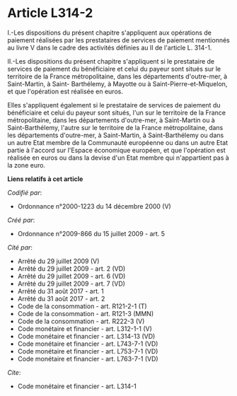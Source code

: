 # Article L314-2

I.-Les dispositions du présent chapitre s'appliquent aux opérations de paiement réalisées par les prestataires de services de
paiement mentionnés au livre V dans le cadre des activités définies au II de l'article L. 314-1. 

II.-Les dispositions du présent chapitre s'appliquent si le prestataire de services de paiement du bénéficiaire et celui du
payeur sont situés sur le territoire de la France métropolitaine, dans les départements d'outre-mer, à Saint-Martin, à Saint-
Barthélemy, à Mayotte ou à Saint-Pierre-et-Miquelon, et que l'opération est réalisée en euros. 

Elles s'appliquent également si le prestataire de services de paiement du bénéficiaire et celui du payeur sont situés, l'un
sur le territoire de la France métropolitaine, dans les départements d'outre-mer, à Saint-Martin ou à Saint-Barthélemy,
l'autre sur le territoire de la France métropolitaine, dans les départements d'outre-mer, à Saint-Martin, à Saint-Barthélemy
ou dans un autre Etat membre de la Communauté européenne ou dans un autre Etat partie à l'accord sur l'Espace économique
européen, et que l'opération est réalisée en euros ou dans la devise d'un Etat membre qui n'appartient pas à la zone euro.

**Liens relatifs à cet article**

_Codifié par_:

  - Ordonnance n°2000-1223 du 14 décembre 2000 (V)

_Créé par_:

  - Ordonnance n°2009-866 du 15 juillet 2009 - art. 5

_Cité par_:

  - Arrêté du 29 juillet 2009 (V)
  - Arrêté du 29 juillet 2009 - art. 2 (VD)
  - Arrêté du 29 juillet 2009 - art. 6 (VD)
  - Arrêté du 29 juillet 2009 - art. 7 (VD)
  - Arrêté du 31 août 2017 - art. 1
  - Arrêté du 31 août 2017 - art. 2
  - Code de la consommation - art. R121-2-1 (T)
  - Code de la consommation - art. R121-3 (MMN)
  - Code de la consommation - art. R222-3 (V)
  - Code monétaire et financier - art. L312-1-1 (V)
  - Code monétaire et financier - art. L314-13 (VD)
  - Code monétaire et financier - art. L743-7-1 (VD)
  - Code monétaire et financier - art. L753-7-1 (VD)
  - Code monétaire et financier - art. L763-7-1 (VD)

_Cite_:

  - Code monétaire et financier - art. L314-1
